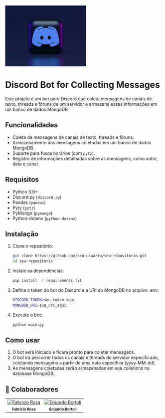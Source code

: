 ![alt text](image.png)
# Discord Bot for Collecting Messages

Este projeto é um bot para Discord que coleta mensagens de canais de texto, threads e fóruns de um servidor e armazena essas informações em um banco de dados MongoDB.

## Funcionalidades

- Coleta de mensagens de canais de texto, threads e fóruns.
- Armazenamento das mensagens coletadas em um banco de dados MongoDB.
- Suporte para fusos horários (com `pytz`).
- Registro de informações detalhadas sobre as mensagens, como autor, data e canal.

## Requisitos

- Python 3.9+
- Discord.py (`discord.py`)
- Pandas (`pandas`)
- Pytz (`pytz`)
- PyMongo (`pymongo`)
- Python-dotenv (`python-dotenv`)

## Instalação

1. Clone o repositório:

   ```bash
   git clone https://github.com/seu-usuario/seu-repositorio.git
   cd seu-repositorio

2. Instale as dependências:

   ```bash
   pip install -r requirements.txt

3. Defina o token do bot do Discord e a URI do MongoDB no arquivo .env:

   ```bash
   DISCORD_TOKEN=seu_token_aqui
   MONGODB_URI=sua_uri_aqui

4. Execute o bot:

   ```bash
   python main.py

## Como usar

1. O bot será iniciado e ficará pronto para coletar mensagens.
2. O bot irá percorrer todos os canais e threads do servidor especificado, coletando mensagens a partir de uma data específica (yyyy-MM-dd).
3. As mensagens coletadas serão armazenadas em sua colletions no database MongoDB.

<h2 id="colab">🤝 Colaboradores</h2>

<table>
  <tr>
    <td align="center">
      <a href="#">
        <img src="https://media.licdn.com/dms/image/v2/D4D03AQGBx3C-ojHIHA/profile-displayphoto-shrink_200_200/B4DZODqTlhHcAc-/0/1733080726338?e=1738800000&v=beta&t=WrvetVRh35RfwSTe3LGSh7RQoPzLbxr3TE6p2dllYU4" width="100px;" alt="Fabricio Rosa"/><br>
        <sub>
          <b>Fabrício Rosa</b>
        </sub>
      </a>
    </td>
    <td align="center">
      <a href="#">
        <img src="https://media.licdn.com/dms/image/v2/D4D03AQE-5o3qpWIN9g/profile-displayphoto-shrink_100_100/profile-displayphoto-shrink_100_100/0/1710954940792?e=1735171200&v=beta&t=7vLCKrr7DJio8MREsd9pBijdp8TjUFA5RdkCJpetsS0" width="100px;" alt="Eduardo Bortoli"/><br>
        <sub>
          <b>Eduardo Bortoli</b>
        </sub>
      </a>
    </td>
 
